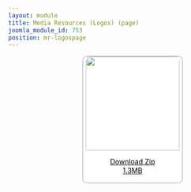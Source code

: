 ```yaml
---
layout: module
title: Media Resources (Logos) (page)
joomla_module_id: 753
position: mr-logospage
---
```

<div align="center" style="margin-bottom: 20px;"><a href="/images/media-resources/Logos.zip">
<div align="center" style="max-width: 200px; border-style: solid; border-width: 2px; border-color: #cccccc; border-radius: 10px; background-color: #ffffff;"><img src="{{"images/media-resources/img/logos.jpg" | cdn }}" style="width: 190px; border-radius: 10px 10px 0px 0px;" class="img-responsive" />
<p style="line-height: 1.3em; color: #000000;">Download Zip<br />1.3MB</p>
</div>
</a>
</div>

